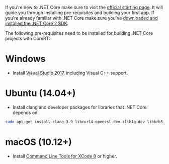If you're new to .NET Core make sure to visit the [official starting page](http://dotnet.github.io). It will guide you through installing pre-requisites and building your first app.
If you're already familiar with .NET Core make sure you've [downloaded and installed the .NET Core 2 SDK](https://www.microsoft.com/net/download/core).

The following pre-requisites need to be installed for building .NET Core projects with CoreRT:

# Windows

* Install [Visual Studio 2017](https://www.visualstudio.com/en-us/products/visual-studio-community-vs.aspx), including Visual C++ support.

# Ubuntu (14.04+)

* Install clang and developer packages for libraries that .NET Core depends on.

```sh
sudo apt-get install clang-3.9 libcurl4-openssl-dev zlib1g-dev libkrb5-dev
```

# macOS (10.12+)

* Install [Command Line Tools for XCode 8](https://developer.apple.com/xcode/download/) or higher.
